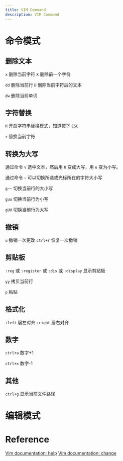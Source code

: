 ```yaml
---
title: VIM Command
description: VIM Command
---
```


# 命令模式

## 删除文本

`x` 删除当前字符 `X` 删除前一个字符

`dd` 删除当前行 `D` 删除当前字符后的文本

`dw` 删除当前单词

## 字符替换

`R` 开启字符串替换模式，知道按下 `ESC`

`r` 替换当前字符

## 转换为大写

通过命令 `v` 选中文本，然后用 `U` 变成大写，用 `u` 变为小写。

通过命令 `~` 可以切换所选或光标所在的字符大小写

`g~~` 切换当前行的大小写

`guu` 切换当前行为小写

`gUU` 切换当前行为大写

## 撤销

`u` 撤销一次更改 `ctrl+r` 恢复一次撤销

## 剪贴板

`:reg` 或 `:register` 或 `:dis` 或 `:display` 显示剪贴板

`yy` 拷贝当前行

`p` 粘贴

## 格式化

`:left` 居左对齐 `:right` 居右对齐

## 数字

`ctrl+a` 数字+1

`ctrl+x` 数字-1

## 其他

`ctrl+g` 显示当前文件路径


# 编辑模式

# Reference

[Vim documentation: help](http://vimdoc.sourceforge.net/htmldoc/help.html)
[Vim documentation: change](http://vimdoc.sourceforge.net/htmldoc/change.html)